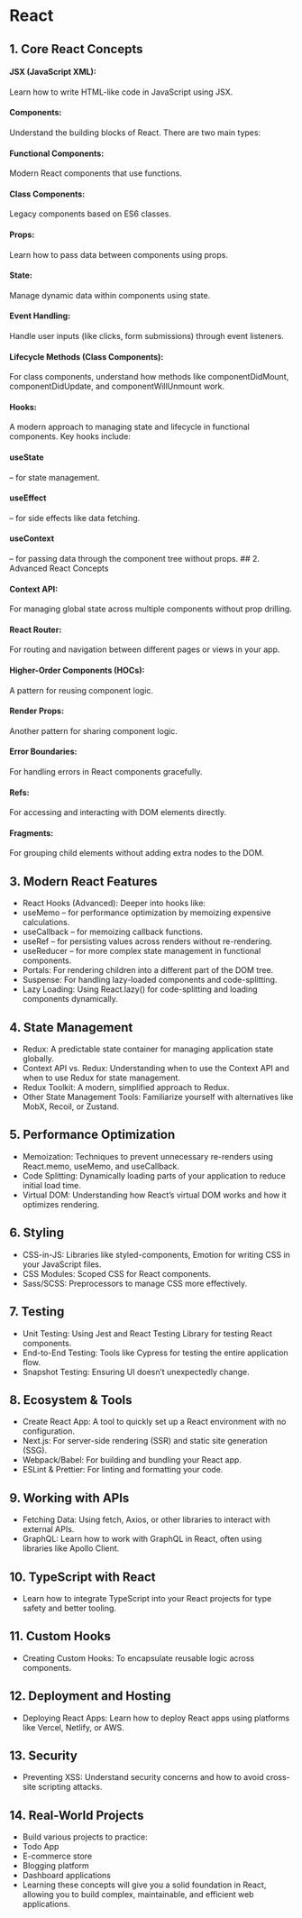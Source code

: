 # React
## 1. Core React Concepts
<h4>JSX (JavaScript XML):</h4> Learn how to write HTML-like code in JavaScript using JSX.
<h4>Components:</h4> Understand the building blocks of React. There are two main types:
<h4>Functional Components:</h4> Modern React components that use functions.
<h4>Class Components:</h4> Legacy components based on ES6 classes.
<h4>Props:</h4> Learn how to pass data between components using props.
<h4>State:</h4> Manage dynamic data within components using state.
<h4>Event Handling:</h4> Handle user inputs (like clicks, form submissions) through event listeners.
<h4>Lifecycle Methods (Class Components):</h4> For class components, understand how methods like componentDidMount, componentDidUpdate, and componentWillUnmount work.
<h4>Hooks:</h4> A modern approach to managing state and lifecycle in functional components. Key hooks include:
<h4>useState</h4> – for state management.
<h4>useEffect</h4> – for side effects like data fetching.
<h4>useContext</h4> – for passing data through the component tree without props.
## 2. Advanced React Concepts
<h4>Context API:</h4> For managing global state across multiple components without prop drilling.
<h4>React Router:</h4> For routing and navigation between different pages or views in your app.
<h4>Higher-Order Components (HOCs):</h4> A pattern for reusing component logic.
<h4>Render Props:</h4> Another pattern for sharing component logic.
<h4>Error Boundaries:</h4> For handling errors in React components gracefully.
<h4>Refs:</h4> For accessing and interacting with DOM elements directly.
<h4>Fragments:</h4> For grouping child elements without adding extra nodes to the DOM.

## 3. Modern React Features
- React Hooks (Advanced): Deeper into hooks like:
- useMemo – for performance optimization by memoizing expensive calculations.
- useCallback – for memoizing callback functions.
- useRef – for persisting values across renders without re-rendering.
- useReducer – for more complex state management in functional components.
- Portals: For rendering children into a different part of the DOM tree.
- Suspense: For handling lazy-loaded components and code-splitting.
- Lazy Loading: Using React.lazy() for code-splitting and loading components dynamically.

## 4. State Management
- Redux: A predictable state container for managing application state globally.
- Context API vs. Redux: Understanding when to use the Context API and when to use Redux for state management.
- Redux Toolkit: A modern, simplified approach to Redux.
- Other State Management Tools: Familiarize yourself with alternatives like MobX, Recoil, or Zustand.

## 5. Performance Optimization
- Memoization: Techniques to prevent unnecessary re-renders using React.memo, useMemo, and useCallback.
- Code Splitting: Dynamically loading parts of your application to reduce initial load time.
- Virtual DOM: Understanding how React’s virtual DOM works and how it optimizes rendering.

## 6. Styling
- CSS-in-JS: Libraries like styled-components, Emotion for writing CSS in your JavaScript files.
- CSS Modules: Scoped CSS for React components.
- Sass/SCSS: Preprocessors to manage CSS more effectively.

## 7. Testing
- Unit Testing: Using Jest and React Testing Library for testing React components.
- End-to-End Testing: Tools like Cypress for testing the entire application flow.
- Snapshot Testing: Ensuring UI doesn’t unexpectedly change.

## 8. Ecosystem & Tools
- Create React App: A tool to quickly set up a React environment with no configuration.
- Next.js: For server-side rendering (SSR) and static site generation (SSG).
- Webpack/Babel: For building and bundling your React app.
- ESLint & Prettier: For linting and formatting your code.

## 9. Working with APIs
- Fetching Data: Using fetch, Axios, or other libraries to interact with external APIs.
- GraphQL: Learn how to work with GraphQL in React, often using libraries like Apollo Client.
## 10. TypeScript with React
- Learn how to integrate TypeScript into your React projects for type safety and better tooling.
## 11. Custom Hooks
- Creating Custom Hooks: To encapsulate reusable logic across components.
## 12. Deployment and Hosting
- Deploying React Apps: Learn how to deploy React apps using platforms like Vercel, Netlify, or AWS.
## 13. Security
- Preventing XSS: Understand security concerns and how to avoid cross-site scripting attacks.
## 14. Real-World Projects
- Build various projects to practice:
- Todo App
- E-commerce store
- Blogging platform
- Dashboard applications
- Learning these concepts will give you a solid foundation in React, allowing you to build complex, maintainable, and efficient web applications.
